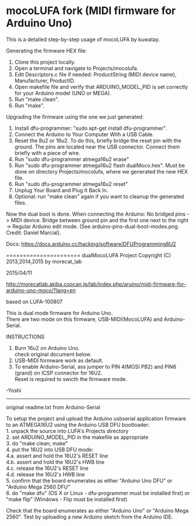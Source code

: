mocoLUFA fork (MIDI firmware for Arduino Uno)
======================

This is a detailed step-by-step usage of mocoLUFA by kuwatay.

Generating the firmware HEX file:

1. Clone this project locally.
2. Open a terminal and navigate to Projects/mocolufa.
3. Edit Descriptors.c file if needed: ProductString (MIDI device name), Manufacturer, ProductID.
4. Open makefile file and verify that ARDUINO_MODEL_PID is set correctly for your Arduino model (UNO or MEGA).
5. Run "make clean".
6. Run "make".

Upgrading the firmware using the one we just generated:

1. Install dfu-programmer: "sudo apt-get install dfu-programmer".
2. Connect the Arduino to Your Computer With a USB Cable.
3. Reset the 8u2 or 16u2. To do this, briefly bridge the reset pin with the ground. The pins are located near the USB connector. Connect them briefly with a piece of wire.
4. Run "sudo dfu-programmer atmega16u2 erase"
5. Run "sudo dfu-programmer atmega16u2 flash dualMoco.hex". Must be done on directory Projects/mocolufa, where we generated the new HEX file.
6. Run "sudo dfu-programmer atmega16u2 reset"
7. Unplug Your Board and Plug It Back In.
8. Optional: run "make clean" again if you want to cleanup the generated files.

Now the dual boot is done. When connecting the Arduino: No bridged pins -> MIDI device. Bridge between ground pin and the first one next to the right -> Regular Arduino edit mode. (See arduino-pins-dual-boot-modes.png. Credit: Daniel Marcial).

Docs: https://docs.arduino.cc/hacking/software/DFUProgramming8U2

======================
dualMocoLUFA Project
Copyright (C) 2013,2014,2015 by morecat_lab

2015/04/11
   
http://morecatlab.akiba.coocan.jp/lab/index.php/aruino/midi-firmware-for-arduino-uno-moco/?lang=en
  
based on LUFA-100807  

This is dual mode firmware for Arduino Uno.  
There are two mode on this firmware, USB-MIDI(MocoLUFA) and Arduino-Serial.  

INSTRUCTIONS  
1. Burn 16u2 on Arduino Uno.  
   check original document below.  
2. USB-MIDI formware work as default.  
3. To enable Arduino-Serial, ass jumper to PIN 4(MOSI PB2) and PIN6 (grand) on ICSP connector for 16U2.  
   Reset is required to swicth the firmware mode.  
  
-Yoshi  
  
-------------------------------------
original readme.txt from Arduino-Serial  
  
To setup the project and upload the Arduino usbserial application firmware to an ATMEGA16U2 using the Arduino USB DFU bootloader:  
	1. unpack the source into LUFA's Projects directory  
	2. set ARDUINO_MODEL_PID in the makefile as appropriate  
	3. do "make clean; make"  
	4. put the 16U2 into USB DFU mode:  
	4.a. assert and hold the 16U2's RESET line  
	4.b. assert and hold the 16U2's HWB line  
	4.c. release the 16U2's RESET line  
	4.d. release the 16U2's HWB line  
	5. confirm that the board enumerates as either "Arduino Uno DFU" or "Arduino Mega 2560 DFU"  
	6. do "make dfu" (OS X or Linux - dfu-programmer must be installed first) or "make flip" (Windows - Flip must be installed first)  

Check that the board enumerates as either "Arduino Uno" or "Arduino Mega 2560".  Test by uploading a new Arduino sketch from the Arduino IDE.
